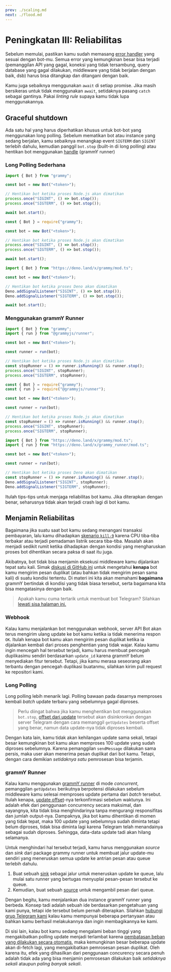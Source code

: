 ```yaml
---
prev: ./scaling.md
next: ./flood.md
---
```


# Peningkatan III: Reliabilitas

Sebelum memulai, pastikan kamu sudah memasang [error handler](../guide/errors.md) yang sesuai dengan bot-mu.
Semua error yang kemungkinan besar bisa terjadi (pemanggilan API yang gagal, koneksi yang tidak tersambung, query database yang gagal dilakukan, middleware yang tidak berjalan dengan baik, dsb) harus bisa ditangkap dan ditangani dengan baik.

Kamu juga sebaiknya menggunakan `await` di setiap promise.
Jika masih bersikeras untuk tidak menggunakan `await`, setidaknya pasang `catch` sebagai gantinya.
Pakai _linting rule_ supaya kamu tidak lupa menggunakannya.

## Graceful shutdown

Ada satu hal yang harus diperhatikan khusus untuk bot-bot yang menggunakan long polling.
Sebelum mematikan bot atau instance yang sedang berjalan, kamu sebaiknya menangkap event `SIGTERM` dan `SIGINT` terlebih dahulu, kemudian panggil `bot.stop` (built-in di long polling) atau hentikan bot menggunakan [handle](https://doc.deno.land/https://deno.land/x/grammy_runner/mod.ts/~/RunnerHandle#stop) (grammY runner)

### Long Polling Sederhana

<CodeGroup>

<CodeGroupItem title="TypeScript" active>

```ts
import { Bot } from "grammy";

const bot = new Bot("<token>");

// Hentikan bot ketika proses Node.js akan dimatikan
process.once("SIGINT", () => bot.stop());
process.once("SIGTERM", () => bot.stop());

await bot.start();
```

</CodeGroupItem>

<CodeGroupItem title="JavaScript">

```js
const { Bot } = require("grammy");

const bot = new Bot("<token>");

// Hentikan bot ketika proses Node.js akan dimatikan
process.once("SIGINT", () => bot.stop());
process.once("SIGTERM", () => bot.stop());

await bot.start();
```

</CodeGroupItem>

<CodeGroupItem title="Deno">

```ts
import { Bot } from "https://deno.land/x/grammy/mod.ts";

const bot = new Bot("<token>");

// Hentikan bot ketika proses Deno akan dimatikan
Deno.addSignalListener("SIGINT", () => bot.stop());
Deno.addSignalListener("SIGTERM", () => bot.stop());

await bot.start();
```

</CodeGroupItem>
</CodeGroup>

### Menggunakan grammY Runner

<CodeGroup>

<CodeGroupItem title="TypeScript" active>

```ts
import { Bot } from "grammy";
import { run } from "@grammyjs/runner";

const bot = new Bot("<token>");

const runner = run(bot);

// Hentikan bot ketika proses Node.js akan dimatikan
const stopRunner = () => runner.isRunning() && runner.stop();
process.once("SIGINT", stopRunner);
process.once("SIGTERM", stopRunner);
```

</CodeGroupItem>

<CodeGroupItem title="JavaScript">

```js
const { Bot } = require("grammy");
const { run } = require("@grammyjs/runner");

const bot = new Bot("<token>");

const runner = run(bot);

// Hentikan bot ketika proses Node.js akan dimatikan
const stopRunner = () => runner.isRunning() && runner.stop();
process.once("SIGINT", stopRunner);
process.once("SIGTERM", stopRunner);
```

</CodeGroupItem>
<CodeGroupItem title="Deno">

```ts
import { Bot } from "https://deno.land/x/grammy/mod.ts";
import { run } from "https://deno.land/x/grammy_runner/mod.ts";

const bot = new Bot("<token>");

const runner = run(bot);

// Hentikan bot ketika proses Deno akan dimatikan
const stopRunner = () => runner.isRunning() && runner.stop();
Deno.addSignalListener("SIGINT", stopRunner);
Deno.addSignalListener("SIGTERM", stopRunner);
```

</CodeGroupItem>
</CodeGroup>

Itulah tips-tips untuk menjaga reliabilitas bot kamu. Jika diterapkan dengan benar, seharusnya tidak akan terjadi crash lagi di bot kamu.

## Menjamin Reliabilitas

Bagaimana jika suatu saat bot kamu sedang menangani transaksi pembayaran, lalu kamu dihadapkan [skenario `kill-9`](https://stackoverflow.com/questions/43724467/what-is-the-difference-between-kill-and-kill-9) karena CPU tiba-tiba terbakar atau terjadi pemadaman listrik secara tiba-tiba.
Masalah akan menjadi sedikit rumit ketika dihadapkan dengan kondisi yang mengharuskan proses bot dihentikan secara paksa di saat itu juga.

Akibatnya, bot tidak bisa menjamin eksekusi middleware kamu dijalankan tepat satu kali. Simak [diskusi di GitHub ini](https://github.com/tdlib/telegram-bot-api/issues/126) untuk mengetahui **kenapa** bot kamu mengirim pesan duplikat (atau bahkan tidak mengirim pesan sama kali) di suatu kondisi tertentu.
Di materi ini kita akan memahami **bagaimana** grammY bertindak di kondisi yang tidak biasa tersebut, serta bagaimana kita bisa mengatasinya dengan baik.

> Apakah kamu cuma tertarik untuk membuat bot Telegram? Silahkan [lewati sisa halaman ini.](./flood.md)

### Webhook

Kalau kamu menjalankan bot menggunakan webhook, server API Bot akan terus mengirim ulang update ke bot kamu ketika ia tidak menerima respon `OK`.
Itulah kenapa bot kamu akan mengirim pesan duplikat ketika ia dijalankan kembali dari proses penghentian yang tidak wajar.
Kalau kamu ingin mencegah hal tersebut terjadi, kamu harus membuat pencegah duplikasimu sendiri berdasarkan `update_id` karena grammY belum menyediakan fitur tersebut.
Tetapi, jika kamu merasa seseorang akan terbantu dengan pencegah duplikasi buatanmu, silahkan kirim pull request ke repositori kami.

### Long Polling

Long polling lebih menarik lagi.
Polling bawaan pada dasarnya memproses kembali _batch_ update terbaru yang sebelumnya gagal diproses.

> Perlu diingat bahwa jika kamu menghentikan bot menggunakan `bot.stop`, [offset dari update](https://core.telegram.org/bots/api#getupdates) tersebut akan disinkronkan dengan server Telegram dengan cara memanggil `getUpdates` beserta offset yang benar, namun data update-nya tidak diproses kembali.

Dengan kata lain, kamu tidak akan kehilangan update sama sekali, tetapi besar kemungkinan bot kamu akan memproses 100 update yang sudah diproses sebelumnya.
Karena pemanggilan `sendMessage` dilakukan sama persis, maka user akan menerima pesan duplikat dari bot kamu.
Tetapi, dengan cara demikian _setidaknya satu_ pemrosesan bisa terjamin.

### grammY Runner

Kalau kamu menggunakan [grammY runner](../plugins/runner.md) di mode _concurrent_, pemanggilan `getUpdates` berikutnya berpotensi dilakukan sebelum middleware kamu selesai memproses update pertama dari _batch_ tersebut.
Itulah kenapa, [update offset](https://core.telegram.org/bots/api#getupdates)-nya terkonfirmasi sebelum waktunya.
Ini adalah efek dari penggunaan concurrency secara maksimal, dan sayangnya, kita tidak bisa menghindarinya tanpa mengurangi responsifitas dan jumlah output-nya.
Dampaknya, jika bot kamu dihentikan di momen yang tidak tepat, maka 100 update yang sebelumnya sudah diminta tetapi belum diproses, tidak bisa diminta lagi karena Telegram telah menandainya sebagai sudah diproses.
Sehingga, data-data update tadi akan hilang selamanya.

Untuk menghindari hal tersebut terjadi, kamu harus menggunakan _source_ dan _sink_ dari package grammy runner untuk membuat jalur update-mu sendiri yang meneruskan semua update ke antrian pesan atau queue terlebih dahulu.

1. Buat sebuah [sink](https://doc.deno.land/https://deno.land/x/grammy_runner/mod.ts/~/UpdateSink)
   sebagai jalur untuk meneruskan update ke queue, lalu mulai satu runner yang bertugas menyuplai pesan-pesan tersebut ke queue.
2. Kemudian, buat sebuah [source](https://doc.deno.land/https://deno.land/x/grammy_runner/mod.ts/~/UpdateSource) untuk mengambil pesan dari queue.

Dengan begitu, kamu menjalankan dua instance grammY runner yang berbeda.
Konsep tadi adalah sebuah ide berdasarkan pengetahuan yang kami punya, tetapi ide tersebut belum pernah diterapkan.
Silahkan [hubungi grup Telegram kami](https://t.me/grammyjs) kalau kamu mempunyai beberapa pertanyaan atau bahkan kamu berhasil melakukannya dan ingin membagikannya ke kami.

Di sisi lain, kalau bot kamu sedang mengalami beban tinggi yang mengakibatkan polling update menjadi terlambat karena [pembatasan beban yang dilakukan secara otomatis](../plugins/runner.md#sink), maka kemungkinan besar beberapa update akan di-fetch lagi, yang mengakibatkan pemrosesan pesan duplikat.
Oleh karena itu, efek yang dihasilkan dari penggunaan concurency secara penuh adalah tidak ada yang bisa menjamin pemrosesan dilakukan baik _setidaknya sekali_ ataupun _paling banyak sekali_.
